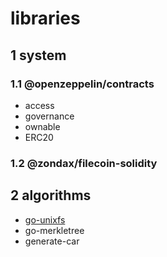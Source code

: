 # libraries

## 1 system
### 1.1 @openzeppelin/contracts
- access
- governance
- ownable
- ERC20

### 1.2 @zondax/filecoin-solidity

## 2 algorithms
- [go-unixfs](https://github.com/ipfs/go-unixfs)
- go-merkletree
- generate-car
